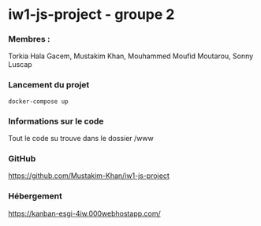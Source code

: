 # iw1-js-project - groupe 2

### Membres : 
Torkia Hala Gacem,
Mustakim Khan,
Mouhammed Moufid Moutarou,
Sonny Luscap

### Lancement du projet
`docker-compose up`

### Informations sur le code
Tout le code su trouve dans le dossier /www

### GitHub
https://github.com/Mustakim-Khan/iw1-js-project

### Hébergement
https://kanban-esgi-4iw.000webhostapp.com/
